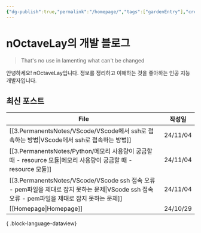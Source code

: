 ```yaml
---
{"dg-publish":true,"permalink":"/homepage/","tags":["gardenEntry"],"created":"2024-10-21T16:02:52.622+09:00","updated":"2024-10-29T02:34:45.354+09:00"}
---
```


# nOctaveLay의 개발 블로그

>That's no use in lamenting what can't be changed

안녕하세요! nOctaveLay입니다.
정보를 정리하고 이해하는 것을 좋아하는 인공 지능 개발자입니다.

## 최신 포스트
| File                                                                                                             | 작성일      |
| ---------------------------------------------------------------------------------------------------------------- | -------- |
| [[3.PermanentsNotes/VScode/VScode에서 ssh로 접속하는 방법\|VScode에서 ssh로 접속하는 방법]]                                     | 24/11/04 |
| [[3.PermanentsNotes/Python/메모리 사용량이 궁금할 때 - resource 모듈\|메모리 사용량이 궁금할 때 - resource 모듈]]                       | 24/11/04 |
| [[3.PermanentsNotes/VScode/VScode ssh 접속 오류 - pem파일을 제대로 잡지 못하는 문제\|VScode ssh 접속 오류 - pem파일을 제대로 잡지 못하는 문제]] | 24/11/04 |
| [[Homepage\|Homepage]]                                                                                        | 24/10/29 |

{ .block-language-dataview}

